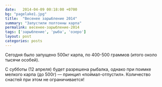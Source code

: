 ```yaml
---
date:   2014-04-09 00:18:00 +0700
bg: "pagelake1.jpg"
title:  "Весенее зарыбление 2014"
summary: "Запустили полтонны карпа"  
permalink: весенее-зарыбление-2014
tags: ['зарыбление', 'рыба', 'озеро']
layout: post
categories: posts
---
```

Сегодня было запущено 500кг карпа, по 400-500 граммов (итого около тысячи особей).

С субботы (12 апреля) будет разрешена рыбалка, однако при поимке мелкого карпа (до 500г) — принцип «поймал-отпустил». Количество снастей при этом не ограничивается!
